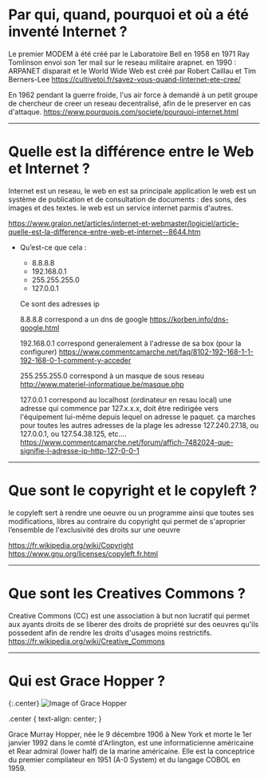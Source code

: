 # Par qui, quand, pourquoi et où a été inventé Internet ? 
 
 Le premier MODEM à été créé par le Laboratoire Bell en 1958
en 1971 Ray Tomlinson envoi son 1er mail sur le reseau militaire arapnet.
en 1990 : ARPANET disparait et le World Wide Web est créé par Robert Caillau et Tim Berners-Lee
 https://cultivetoi.fr/savez-vous-quand-linternet-ete-cree/

 
En 1962 pendant la guerre froide, l'us air force à demandé à un petit groupe de chercheur de creer un reseau decentralisé, afin de le preserver en cas d'attaque.
https://www.pourquois.com/societe/pourquoi-internet.html

______________________________________________________________________________________________________

# Quelle est la différence entre le Web et Internet ?

Internet est un reseau, le web en est sa principale application
le web est un système de publication et de consultation de documents : des sons, des images et des textes.
le web est un service internet parmis d'autres.

https://www.gralon.net/articles/internet-et-webmaster/logiciel/article-quelle-est-la-difference-entre-web-et-internet--8644.htm

- Qu’est-ce que cela :
  - 8.8.8.8
  - 192.168.0.1
  - 255.255.255.0
  - 127.0.0.1

  Ce sont des adresses ip 
 
  8.8.8.8 correspond a un dns de google https://korben.info/dns-google.html
   
   192.168.0.1 correspond generalement à l'adresse de sa box (pour la configurer) https://www.commentcamarche.net/faq/8102-192-168-1-1-192-168-0-1-comment-y-acceder

   255.255.255.0 correspond à un masque de sous reseau http://www.materiel-informatique.be/masque.php

   127.0.0.1 correspond au localhost (ordinateur en resau local) une adresse qui commence par 127.x.x.x, doit être redirigée vers l'équipement lui-même depuis lequel on adresse le paquet.
ça marches pour toutes les autres adresses de la plage les adresse 127.240.27.18, ou 127.0.0.1, ou 127.54.38.125, etc.... 
https://www.commentcamarche.net/forum/affich-7482024-que-signifie-l-adresse-ip-http-127-0-0-1


______________________________________________________________________________________________________

# Que sont le copyright et le copyleft ?


le copyleft sert à rendre une oeuvre ou un programme ainsi que toutes ses modifications, libres au contraire du copyright qui permet de s'aproprier l’ensemble de l'exclusivité des droits sur une oeuvre

https://fr.wikipedia.org/wiki/Copyright
https://www.gnu.org/licenses/copyleft.fr.html
______________________________________________________________________________________________________

# Que sont les Creatives Commons ?

Creative Commons (CC) est une association à but non lucratif qui permet aux ayants droits de se liberer des droits de propriété sur des oeuvres qu'ils possedent afin de rendre les droits d'usages moins restrictifs. 
https://fr.wikipedia.org/wiki/Creative_Commons

______________________________________________________________________________________________________

# Qui est Grace Hopper ?


{:.center}
![Image of Grace Hopper](https://upload.wikimedia.org/wikipedia/commons/thumb/a/ad/Commodore_Grace_M._Hopper%2C_USN_%28covered%29.jpg/280px-Commodore_Grace_M._Hopper%2C_USN_%28covered%29.jpg?style=centerme)

.center {
  text-align: center;
}

Grace Murray Hopper, née le 9 décembre 1906 à New York et morte le 1er janvier 1992 dans le comté d'Arlington, est une informaticienne américaine et Rear admiral (lower half) de la marine américaine. Elle est la conceptrice du premier compilateur en 1951 (A-0 System) et du langage COBOL en 1959. 